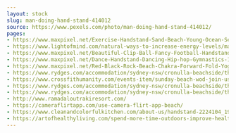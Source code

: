 ```yaml
---
layout: stock
slug: man-doing-hand-stand-414012
source: https://www.pexels.com/photo/man-doing-hand-stand-414012/
pages:
- https://www.maxpixel.net/Exercise-Handstand-Sand-Beach-Young-Ocean-Sea-2224104
- https://www.lightofmind.com/natural-ways-to-increase-energy-levels/man-doing-handstand-on-beach/
- https://www.maxpixel.net/Beautiful-Clip-Ball-Fancy-Football-Handstand-2533641
- https://www.maxpixel.net/Dance-Handstand-Dancing-Hip-hop-Gymnastics-151826
- https://www.maxpixel.net/Red-Black-Rock-Beach-Chakra-Forward-Fold-Yoga-2990466
- https://www.rydges.com/accommodation/sydney-nsw/cronulla-beachside/things-to-do/
- https://www.crossfithumanity.com/events-item/sunday-beach-wod-join-us-this-sunday/
- https://www.rydges.com/accommodation/sydney-nsw/cronulla-beachside/things-to-do/cronulla-beach/
- https://www.rydges.com/accommodation/sydney-nsw/cronulla-beachside/things-to-do/complimentary-beach-toys/
- http://www.ramadaloutrakiresort.com/
- https://cameraflirtapp.com/use-camera-flirt-app-beach/
- https://www.cleanandcolorfulkitchen.com/about-us/handstand-2224104_1920/
- https://artofhealthyliving.com/spend-more-time-outdoors-improve-health/
---
```

